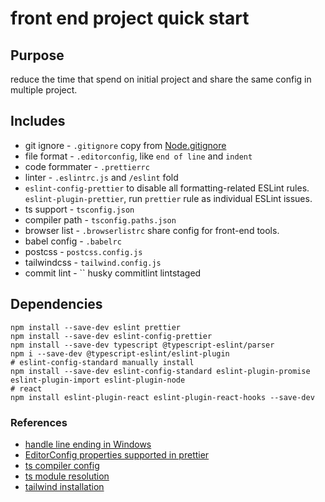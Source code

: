 # front end project quick start

## Purpose

reduce the time that spend on initial project and share the same config in multiple project.

## Includes

- git ignore - `.gitignore` copy from [Node.gitignore](https://github.com/github/gitignore/blob/main/Node.gitignore)
- file format - `.editorconfig`, like `end of line` and `indent`
- code formmater - `.prettierrc`
- linter - `.eslintrc.js` and `/eslint` fold
- `eslint-config-prettier` to disable all formatting-related ESLint rules. `eslint-plugin-prettier`, run `prettier` rule as individual ESLint issues.
- ts support - `tsconfig.json`
- compiler path - `tsconfig.paths.json`
- browser list - `.browserlistrc` share config for front-end tools.
- babel config - `.babelrc`
- postcss - `postcss.config.js`
- tailwindcss - `tailwind.config.js`
- commit lint - `` husky commitlint lintstaged

## Dependencies

```
npm install --save-dev eslint prettier
npm install --save-dev eslint-config-prettier
npm install --save-dev typescript @typescript-eslint/parser
npm i --save-dev @typescript-eslint/eslint-plugin
# eslint-config-standard manually install
npm install --save-dev eslint-config-standard eslint-plugin-promise eslint-plugin-import eslint-plugin-node
# react
npm install eslint-plugin-react eslint-plugin-react-hooks --save-dev
```

### References

- [handle line ending in Windows](https://docs.github.com/cn/get-started/getting-started-with-git/configuring-git-to-handle-line-endings)
- [EditorConfig properties supported in prettier](https://prettier.io/docs/en/api.html#prettierresolveconfigfilepath--options)
- [ts compiler config](https://www.tslang.cn/docs/handbook/compiler-options.html)
- [ts module resolution](https://www.tslang.cn/docs/handbook/module-resolution.html)
- [tailwind installation](https://tailwindcss.com/docs/guides/create-react-app)
